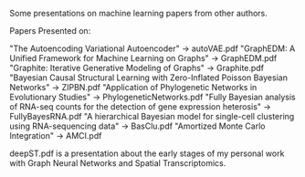 Some presentations on machine learning papers from other authors.

Papers Presented on:

"The Autoencoding Variational Autoencoder" -> autoVAE.pdf
"GraphEDM: A Unified Framework for Machine Learning on Graphs" -> GraphEDM.pdf
"Graphite: Iterative Generative Modeling of Graphs" -> Graphite.pdf
"Bayesian Causal Structural Learning with Zero-Inflated Poisson Bayesian Networks" -> ZIPBN.pdf
"Application of Phylogenetic Networks in Evolutionary Studies" -> PhylogeneticNetworks.pdf
"Fully Bayesian analysis of RNA-seq counts for the detection of
gene expression heterosis" -> FullyBayesRNA.pdf
"A hierarchical Bayesian model for single-cell clustering using RNA-sequencing data" -> BasClu.pdf
"Amortized Monte Carlo Integration" -> AMCI.pdf

deepST.pdf is a presentation about the early stages of my personal work with Graph Neural Networks and Spatial Transcriptomics.
